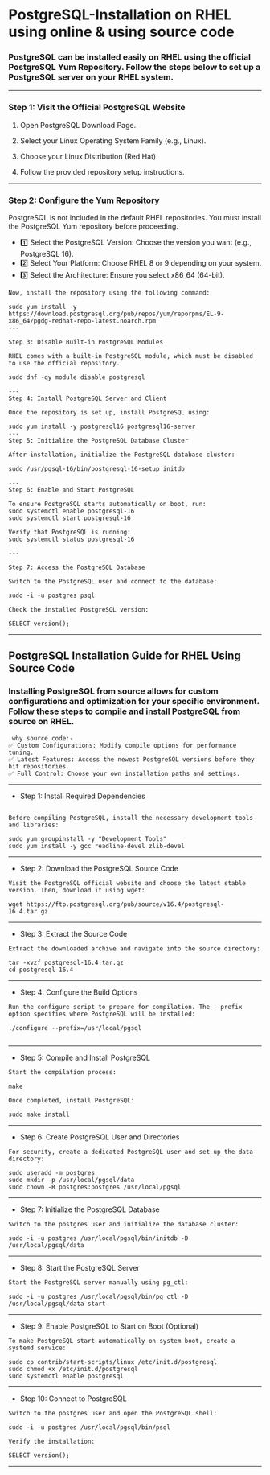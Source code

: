 # PostgreSQL-Installation on RHEL using online & using source code

### PostgreSQL can be installed easily on RHEL using the official PostgreSQL Yum Repository. Follow the steps below to set up a PostgreSQL server on your RHEL system.
 
 
---
 
### Step 1: Visit the Official PostgreSQL Website
 
1. Open PostgreSQL Download Page.
 
 
2. Select your Linux Operating System Family (e.g., Linux).
 
 
3. Choose your Linux Distribution (Red Hat).
 
 
4. Follow the provided repository setup instructions.

---
 
### Step 2: Configure the Yum Repository
 
PostgreSQL is not included in the default RHEL repositories. You must install the PostgreSQL Yum repository before proceeding.
 
- 1️⃣ Select the PostgreSQL Version: Choose the version you want (e.g., PostgreSQL 16).
- 2️⃣ Select Your Platform: Choose RHEL 8 or 9 depending on your system.
- 3️⃣ Select the Architecture: Ensure you select x86_64 (64-bit).
```
Now, install the repository using the following command:
 
sudo yum install -y https://download.postgresql.org/pub/repos/yum/reporpms/EL-9-x86_64/pgdg-redhat-repo-latest.noarch.rpm
---
 
Step 3: Disable Built-in PostgreSQL Modules
 
RHEL comes with a built-in PostgreSQL module, which must be disabled to use the official repository.
 
sudo dnf -qy module disable postgresql

---
Step 4: Install PostgreSQL Server and Client
 
Once the repository is set up, install PostgreSQL using:
 
sudo yum install -y postgresql16 postgresql16-server
---
Step 5: Initialize the PostgreSQL Database Cluster
 
After installation, initialize the PostgreSQL database cluster:
 
sudo /usr/pgsql-16/bin/postgresql-16-setup initdb
 
---
Step 6: Enable and Start PostgreSQL
 
To ensure PostgreSQL starts automatically on boot, run:
sudo systemctl enable postgresql-16
sudo systemctl start postgresql-16
 
Verify that PostgreSQL is running:
sudo systemctl status postgresql-16
 
---
 
Step 7: Access the PostgreSQL Database
 
Switch to the PostgreSQL user and connect to the database:
 
sudo -i -u postgres psql
 
Check the installed PostgreSQL version:
 
SELECT version();

```
---
## PostgreSQL Installation Guide for RHEL Using Source Code
 
### Installing PostgreSQL from source allows for custom configurations and optimization for your specific environment. Follow these steps to compile and install PostgreSQL from source on RHEL.
```
 why source code:- 
✅ Custom Configurations: Modify compile options for performance tuning.
✅ Latest Features: Access the newest PostgreSQL versions before they hit repositories.
✅ Full Control: Choose your own installation paths and settings.
```
 
---
 
- Step 1: Install Required Dependencies
```
 
Before compiling PostgreSQL, install the necessary development tools and libraries:
 
sudo yum groupinstall -y "Development Tools"
sudo yum install -y gcc readline-devel zlib-devel
```
 
 
---
 
- Step 2: Download the PostgreSQL Source Code
```
Visit the PostgreSQL official website and choose the latest stable version. Then, download it using wget:
 
wget https://ftp.postgresql.org/pub/source/v16.4/postgresql-16.4.tar.gz
```
 
---
 
- Step 3: Extract the Source Code
```
Extract the downloaded archive and navigate into the source directory:
 
tar -xvzf postgresql-16.4.tar.gz
cd postgresql-16.4
```
 
---
 
- Step 4: Configure the Build Options
``` 
Run the configure script to prepare for compilation. The --prefix option specifies where PostgreSQL will be installed:
 
./configure --prefix=/usr/local/pgsql
 
```
---
 
- Step 5: Compile and Install PostgreSQL
```
Start the compilation process:
 
make
 
Once completed, install PostgreSQL:
 
sudo make install
```
 
---
 
- Step 6: Create PostgreSQL User and Directories
``` 
For security, create a dedicated PostgreSQL user and set up the data directory:
 
sudo useradd -m postgres
sudo mkdir -p /usr/local/pgsql/data
sudo chown -R postgres:postgres /usr/local/pgsql
```
 
---
 
- Step 7: Initialize the PostgreSQL Database
```
Switch to the postgres user and initialize the database cluster:
 
sudo -i -u postgres /usr/local/pgsql/bin/initdb -D /usr/local/pgsql/data
```
 
---
 
- Step 8: Start the PostgreSQL Server
```
Start the PostgreSQL server manually using pg_ctl:
 
sudo -i -u postgres /usr/local/pgsql/bin/pg_ctl -D /usr/local/pgsql/data start
```
 
---
 
- Step 9: Enable PostgreSQL to Start on Boot (Optional)
``` 
To make PostgreSQL start automatically on system boot, create a systemd service:
 
sudo cp contrib/start-scripts/linux /etc/init.d/postgresql
sudo chmod +x /etc/init.d/postgresql
sudo systemctl enable postgresql
``` 
 
---
 
- Step 10: Connect to PostgreSQL
``` 
Switch to the postgres user and open the PostgreSQL shell:
 
sudo -i -u postgres /usr/local/pgsql/bin/psql
 
Verify the installation:
 
SELECT version();
``` 
 
---
 

